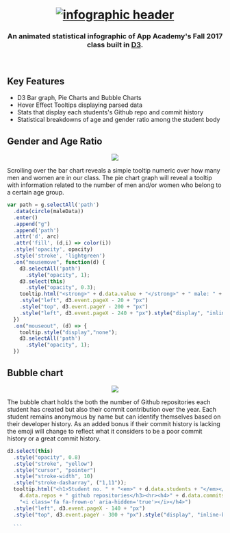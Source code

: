 <h1 align="center">
  <br>
  <a href="https://pconde705.github.io/Fall-2017-Infographic/"><img src="https://res.cloudinary.com/lopopoa2/image/upload/v1512754121/Screen_Shot_2017-12-08_at_9.27.10_AM_yjzigm.png" alt="infographic header"></a>
  <br>
  <h3 align="center">An animated statistical infographic of App Academy's Fall 2017 class built in <a href="https://d3js.org/" target="_blank">D3</a>.</h3>
  <br>
</h1>


## Key Features

* D3 Bar graph, Pie Charts and Bubble Charts
* Hover Effect Tooltips displaying parsed data
* Stats that display each students's Github repo and commit history
* Statistical breakdowns of age and gender ratio among the student body


## Gender and Age Ratio

<p align="center">
  <img src="https://res.cloudinary.com/lopopoa2/image/upload/v1512760965/Screen_Shot_2017-12-08_at_11.05.15_AM_arylow.png">
</p>

Scrolling over the bar chart reveals a simple tooltip numeric over how many men and women are in our class. The pie chart graph will reveal a tooltip with information related to the number of men and/or women who belong to a certain age group.

```javascript
var path = g.selectAll('path')
  .data(circle(maleData))
  .enter()
  .append("g")
  .append('path')
  .attr('d', arc)
  .attr('fill', (d,i) => color(i))
  .style('opacity', opacity)
  .style('stroke', 'lightgreen')
  .on("mousemove", function(d) {
    d3.selectAll('path')
      .style("opacity", 1);
    d3.select(this)
      .style("opacity", 0.3);
    tooltip.html("<strong>" + d.data.value + "</strong>" + " male: " + "<em>" + d.data.age + "</em>" + " years young!")
    .style("left", d3.event.pageX - 20 + "px")
    .style("top", d3.event.pageY - 200 + "px")
    .style("left", d3.event.pageX - 240 + "px").style("display", "inline-block");
  })
  .on("mouseout", (d) => {
    tooltip.style("display","none");
    d3.selectAll('path')
      .style("opacity", 1);
  })
  ```

  ## Bubble chart

  <p align="center">
    <img src="https://res.cloudinary.com/lopopoa2/image/upload/v1512762458/Screen_Shot_2017-12-08_at_11.42.06_AM_copy_e4yww8.png">
  </p>

  The bubble chart holds the both the number of Github repositories each student has created but also their commit contribution over the year. Each student remains anonymous by name but can identify themselves based on their developer history. As an added bonus if their commit history is lacking the emoji will change to reflect what it considers to be a poor commit history or a great commit history.


  ```javascript
  d3.select(this)
    .style("opacity", 0.8)
    .style("stroke", "yellow")
    .style("cursor", "pointer")
    .style("stroke-width", 10)
    .style("stroke-dasharray", ("1,11"));
    tooltip.html("<h1>Student no. " + "<em>" + d.data.students + "</em></h1><hr><h3>" +
      d.data.repos + " github repositories</h3><hr><h4>" + d.data.commits + " commits " +
      "<i class='fa fa-frown-o' aria-hidden='true'></i></h4>")
    .style("left", d3.event.pageX - 140 + "px")
    .style("top", d3.event.pageY - 300 + "px").style("display", "inline-block");

    ```
